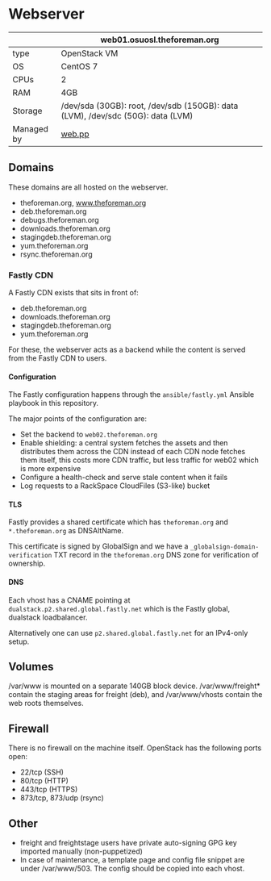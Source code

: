# Webserver

| | web01.osuosl.theforeman.org |
| - | - |
| type | OpenStack VM |
| OS | CentOS 7 |
| CPUs | 2 |
| RAM | 4GB |
| Storage | /dev/sda (30GB): root, /dev/sdb (150GB): data (LVM), /dev/sdc (50G): data (LVM) |
| Managed by | [web.pp](https://github.com/theforeman/foreman-infra/blob/master/puppet/modules/profiles/manifests/web.pp) |

## Domains

These domains are all hosted on the webserver.

* theforeman.org, www.theforeman.org
* deb.theforeman.org
* debugs.theforeman.org
* downloads.theforeman.org
* stagingdeb.theforeman.org
* yum.theforeman.org
* rsync.theforeman.org

### Fastly CDN

A Fastly CDN exists that sits in front of:

* deb.theforeman.org
* downloads.theforeman.org
* stagingdeb.theforeman.org
* yum.theforeman.org

For these, the webserver acts as a backend while the content is served from the Fastly CDN to users.

#### Configuration

The Fastly configuration happens through the `ansible/fastly.yml` Ansible playbook in this repository.

The major points of the configuration are:

* Set the backend to `web02.theforeman.org`
* Enable shielding: a central system fetches the assets and then distributes them across the CDN instead of each CDN node fetches them itself, this costs more CDN traffic, but less traffic for web02 which is more expensive
* Configure a health-check and serve stale content when it fails
* Log requests to a RackSpace CloudFiles (S3-like) bucket

#### TLS

Fastly provides a shared certificate which has `theforeman.org` and `*.theforeman.org` as DNSAltName.

This certificate is signed by GlobalSign and we have a `_globalsign-domain-verification` TXT record in the `theforeman.org` DNS zone for verification of ownership.

#### DNS

Each vhost has a CNAME pointing at `dualstack.p2.shared.global.fastly.net` which is the Fastly global, dualstack loadbalancer.

Alternatively one can use `p2.shared.global.fastly.net` for an IPv4-only setup.

## Volumes

/var/www is mounted on a separate 140GB block device.  /var/www/freight* contain the staging areas for freight (deb), and /var/www/vhosts contain the web roots themselves.

## Firewall

There is no firewall on the machine itself. OpenStack has the following ports open:

* 22/tcp (SSH)
* 80/tcp (HTTP)
* 443/tcp (HTTPS)
* 873/tcp, 873/udp (rsync)

## Other

* freight and freightstage users have private auto-signing GPG key imported manually (non-puppetized)
* In case of maintenance, a template page and config file snippet are under /var/www/503.  The config should be copied into each vhost.
